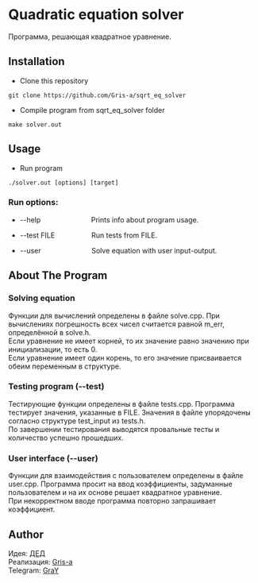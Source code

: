 # Quadratic equation solver

Программа, решающая квадратное уравнение.

## Installation

- Clone this repository

```
git clone https://github.com/Gris-a/sqrt_eq_solver
```

- Compile program from sqrt_eq_solver folder

```
make solver.out
```

## Usage

- Run program

```
./solver.out [options] [target]
```

### Run options:

- --help&emsp;&emsp;&emsp;&emsp;&emsp;&emsp;&emsp;
    Prints info about program usage.

- --test FILE&emsp;&emsp;&emsp;&emsp;&emsp;
    Run tests from FILE.

- --user&emsp;&emsp;&emsp;&emsp;&emsp;&emsp;&emsp;
    Solve equation with user input-output.

## About The Program

### Solving equation

Функции для вычислений определены в файле solve.cpp. При вычислениях погрешность всех чисел считается равной m_err, определённой в solve.h.\
Если уравнение не имеет корней, то их значение равно значению при инициализации, то есть 0.\
Если уравнение имеет один корень, то его значение присваивается обеим переменным в структуре.

### Testing program (--test)

Тестирующие функции определены в файле tests.cpp. Программа тестирует значения, указанные в FILE. Значения в файле упорядочены согласно структуре test_input из tests.h.\
По завершении тестирования выводятся провальные тесты и количество успешно прошедших.

### User interface (--user)

Функции для взаимодействия с пользователем определены в файле user.cpp. Программа просит на ввод коэффициенты, задуманные пользователем и на их основе решает квадратное уравнение.\
При некорректном вводе программа повторно запрашивает коэффициент.

## Author
Идея: [ДЕД](https://vk.com/ded32_ru)\
Реализация: [Gris-a](https://github.com/Gris-a/)\
Telegram: [GraY](https://t.me/qgrayq)

